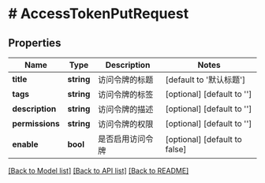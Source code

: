 # # AccessTokenPutRequest

## Properties

Name | Type | Description | Notes
------------ | ------------- | ------------- | -------------
**title** | **string** | 访问令牌的标题 | [default to '默认标题']
**tags** | **string** | 访问令牌的标签 | [optional] [default to '']
**description** | **string** | 访问令牌的描述 | [optional] [default to '']
**permissions** | **string** | 访问令牌的权限 | [optional] [default to '']
**enable** | **bool** | 是否启用访问令牌 | [optional] [default to false]

[[Back to Model list]](../../README.md#models) [[Back to API list]](../../README.md#endpoints) [[Back to README]](../../README.md)
